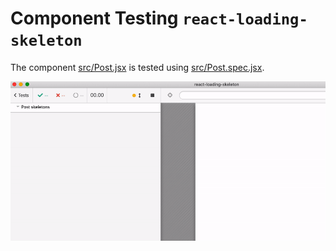 # Component Testing `react-loading-skeleton`

The component [src/Post.jsx](src/Post.jsx) is tested using [src/Post.spec.jsx](src/Post.spec.jsx).

![Test](images/dynamic.gif)
